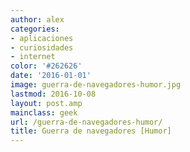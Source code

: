 ```yaml
---
author: alex
categories:
- aplicaciones
- curiosidades
- internet
color: '#262626'
date: '2016-01-01'
image: guerra-de-navegadores-humor.jpg
lastmod: 2016-10-08
layout: post.amp
mainclass: geek
url: /guerra-de-navegadores-humor/
title: Guerra de navegadores [Humor]
---
```


<figure>
    <amp-img on="tap:lightbox1" role="button" tabindex="0" layout="responsive" src="/img/guerra-de-navegadores-humor.jpg" alt="{{ title }}" title="{{ title }}" width="674" height="521"></amp-img>
</figure>

<!--more--><!--ad-->
